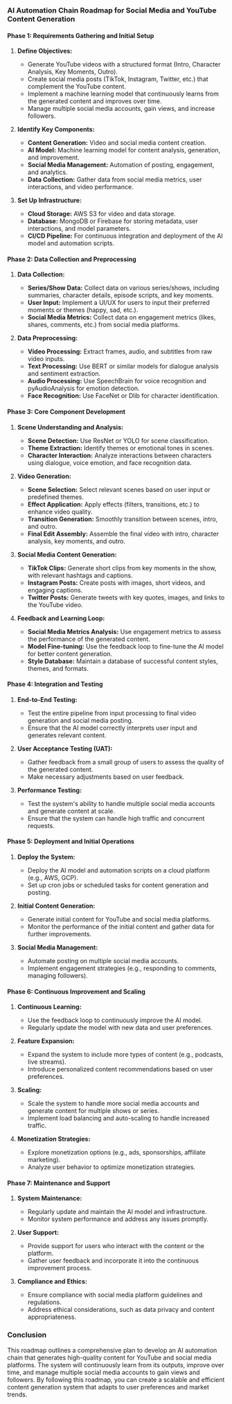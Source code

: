 ### AI Automation Chain Roadmap for Social Media and YouTube Content Generation

#### **Phase 1: Requirements Gathering and Initial Setup**

1. **Define Objectives:**

   - Generate YouTube videos with a structured format (Intro, Character Analysis, Key Moments, Outro).
   - Create social media posts (TikTok, Instagram, Twitter, etc.) that complement the YouTube content.
   - Implement a machine learning model that continuously learns from the generated content and improves over time.
   - Manage multiple social media accounts, gain views, and increase followers.

2. **Identify Key Components:**

   - **Content Generation:** Video and social media content creation.
   - **AI Model:** Machine learning model for content analysis, generation, and improvement.
   - **Social Media Management:** Automation of posting, engagement, and analytics.
   - **Data Collection:** Gather data from social media metrics, user interactions, and video performance.

3. **Set Up Infrastructure:**
   - **Cloud Storage:** AWS S3 for video and data storage.
   - **Database:** MongoDB or Firebase for storing metadata, user interactions, and model parameters.
   - **CI/CD Pipeline:** For continuous integration and deployment of the AI model and automation scripts.

#### **Phase 2: Data Collection and Preprocessing**

1. **Data Collection:**

   - **Series/Show Data:** Collect data on various series/shows, including summaries, character details, episode scripts, and key moments.
   - **User Input:** Implement a UI/UX for users to input their preferred moments or themes (happy, sad, etc.).
   - **Social Media Metrics:** Collect data on engagement metrics (likes, shares, comments, etc.) from social media platforms.

2. **Data Preprocessing:**
   - **Video Processing:** Extract frames, audio, and subtitles from raw video inputs.
   - **Text Processing:** Use BERT or similar models for dialogue analysis and sentiment extraction.
   - **Audio Processing:** Use SpeechBrain for voice recognition and pyAudioAnalysis for emotion detection.
   - **Face Recognition:** Use FaceNet or Dlib for character identification.

#### **Phase 3: Core Component Development**

1. **Scene Understanding and Analysis:**

   - **Scene Detection:** Use ResNet or YOLO for scene classification.
   - **Theme Extraction:** Identify themes or emotional tones in scenes.
   - **Character Interaction:** Analyze interactions between characters using dialogue, voice emotion, and face recognition data.

2. **Video Generation:**

   - **Scene Selection:** Select relevant scenes based on user input or predefined themes.
   - **Effect Application:** Apply effects (filters, transitions, etc.) to enhance video quality.
   - **Transition Generation:** Smoothly transition between scenes, intro, and outro.
   - **Final Edit Assembly:** Assemble the final video with intro, character analysis, key moments, and outro.

3. **Social Media Content Generation:**

   - **TikTok Clips:** Generate short clips from key moments in the show, with relevant hashtags and captions.
   - **Instagram Posts:** Create posts with images, short videos, and engaging captions.
   - **Twitter Posts:** Generate tweets with key quotes, images, and links to the YouTube video.

4. **Feedback and Learning Loop:**
   - **Social Media Metrics Analysis:** Use engagement metrics to assess the performance of the generated content.
   - **Model Fine-tuning:** Use the feedback loop to fine-tune the AI model for better content generation.
   - **Style Database:** Maintain a database of successful content styles, themes, and formats.

#### **Phase 4: Integration and Testing**

1. **End-to-End Testing:**

   - Test the entire pipeline from input processing to final video generation and social media posting.
   - Ensure that the AI model correctly interprets user input and generates relevant content.

2. **User Acceptance Testing (UAT):**

   - Gather feedback from a small group of users to assess the quality of the generated content.
   - Make necessary adjustments based on user feedback.

3. **Performance Testing:**
   - Test the system's ability to handle multiple social media accounts and generate content at scale.
   - Ensure that the system can handle high traffic and concurrent requests.

#### **Phase 5: Deployment and Initial Operations**

1. **Deploy the System:**

   - Deploy the AI model and automation scripts on a cloud platform (e.g., AWS, GCP).
   - Set up cron jobs or scheduled tasks for content generation and posting.

2. **Initial Content Generation:**

   - Generate initial content for YouTube and social media platforms.
   - Monitor the performance of the initial content and gather data for further improvements.

3. **Social Media Management:**
   - Automate posting on multiple social media accounts.
   - Implement engagement strategies (e.g., responding to comments, managing followers).

#### **Phase 6: Continuous Improvement and Scaling**

1. **Continuous Learning:**

   - Use the feedback loop to continuously improve the AI model.
   - Regularly update the model with new data and user preferences.

2. **Feature Expansion:**

   - Expand the system to include more types of content (e.g., podcasts, live streams).
   - Introduce personalized content recommendations based on user preferences.

3. **Scaling:**

   - Scale the system to handle more social media accounts and generate content for multiple shows or series.
   - Implement load balancing and auto-scaling to handle increased traffic.

4. **Monetization Strategies:**
   - Explore monetization options (e.g., ads, sponsorships, affiliate marketing).
   - Analyze user behavior to optimize monetization strategies.

#### **Phase 7: Maintenance and Support**

1. **System Maintenance:**

   - Regularly update and maintain the AI model and infrastructure.
   - Monitor system performance and address any issues promptly.

2. **User Support:**

   - Provide support for users who interact with the content or the platform.
   - Gather user feedback and incorporate it into the continuous improvement process.

3. **Compliance and Ethics:**
   - Ensure compliance with social media platform guidelines and regulations.
   - Address ethical considerations, such as data privacy and content appropriateness.

### **Conclusion**

This roadmap outlines a comprehensive plan to develop an AI automation chain that generates high-quality content for YouTube and social media platforms. The system will continuously learn from its outputs, improve over time, and manage multiple social media accounts to gain views and followers. By following this roadmap, you can create a scalable and efficient content generation system that adapts to user preferences and market trends.
